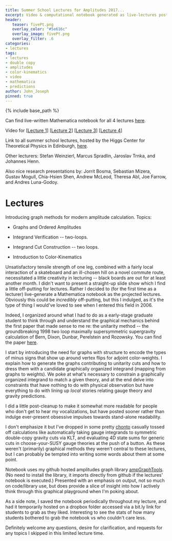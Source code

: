 ```yaml
---
title: Summer School Lectures for Amplitudes 2017...
excerpt: Video & computational notebook generated as live-lectures posted.
header:
   teaser: fivePt.png
   overlay_color: "#5e616c"
   overlay_image: fivePt.png
   overlay_filter: .6
categories:
- lectures
tags:
- lectures
- double copy
- amplitudes
- color-kinematics
- video
- mathematica
- predictions
author: John_Joseph
pinned: true
---
```

{% include base_path %}

Can find live-written Mathematica notebook for all 4 lectures [here](https://figshare.com/articles/Graphical_Methods_for_Sharp_Predictions_Live_Lecture_Notes_-_Amplitudes_2017_Summer_School/5197213).

Video for [[Lecture 1](https://media.ed.ac.uk/media/Amplitudes+Summer+School+2017+-+ohn+Joseph+CarrascoA+Graphical+Methods+for+Sharp+PredictionA+from+theories+entirely+formal+to+the+utterly+effective+-+lecture+1+/1_aan0792b/60996171)]
[[Lecture 2](https://media.ed.ac.uk/media/Amplitudes+Summer+School+-+John+Joseph+CarrascoA+Graphical+Methods+for+Sharp+PredictionA+from+theories+entirely+formal+to+the+utterly+effective+-+lecture+2/1_f4m1wl5h)] [[Lecture 3](https://media.ed.ac.uk/media/Amplitudes+Summer+School+2017A+John+Joseph+Carrasco++-+Graphical+Methods+for+Sharp+PredictionA+from+theories+entirely+formal+to+the+utterly+effective+-+lecture+3/1_jqiem0l6)] [[Lecture 4](https://media.ed.ac.uk/media/Amplitudes+Summer+School+2017A+John+Joseph+Carrasco+-+Graphical+Methods+for+Sharp+PredictionA+from+theories+entirely+formal+to+the+utterly+effective+-+lecture+4/1_3chpd4tj)]

Link to all summer school lectures, hosted by the Higgs Center for Theoretical Physics in Edinburgh, [here](https://indico.ph.ed.ac.uk/event/30/).  

Other lecturers:
 Stefan Weinzierl, Marcus Spradlin, Jaroslav Trnka, and Johannes Henn.

Also nice research presentations by: Jorrit Bosma, Sebastian Mizera, Gustav Mogull, Chia-Hsien Shen, Andrew McLeod, Theresa Abl, Joe Farrow, and Andres Luna-Godoy.  

# Lectures
Introducing graph methods for modern amplitude calculation.  Topics:

* Graphs and Ordered Amplitudes

* Integrand Verification -- two-loops.

* Integrand Cut Construction -- two loops.

* Introduction to Color-Kinematics

Unsatisfactory tensile strength of one leg, combined with a fairly local interaction of a skateboard and an ill-chosen hill on a novel commute route,  necessitated a little creativity in lecturing -- black boards are  out for at least another month.  I didn't want to present a straight-up slide show which I find a little off-putting for lectures. Rather I decided to (for the first time as a lecturer) live-generate a Mathematica notebook as the projected lectures. Obviously this could be *incredibly* off-putting, but this I indulged, as it's the type of thing I would've loved to see when I entered this field in 2006.

Indeed, I organized around what I had to do as a early-stage graduate student to think through and understand the graphical mechanics behind the first paper that made sense to me re: the unitarity method -- the groundbreaking 1998 two loop maximally supersymmetric supergravity calculation of Bern, Dixon, Dunbar, Perelstein and Rozowsky. You can find the paper [here](https://arxiv.org/abs/hep-th/9802162).  

I start by introducing the need for graphs with structure to encode the types of minus signs that show up around vertex flips for adjoint  color-weights.  I explain how to generate the graphs contributing to unitarity cuts and how to dress them with a candidate graphically organized integrand (mapping from graphs to weights).  We poke at what's necessary to constrain a graphically organized integrand to match a given theory, and at the end delve into constraints that have nothing to do with physical observation but have everything to do with lining up *local* stories relating gauge theory and gravity predictions.

I did a little post-cleanup to make it somewhat more readable for people who don't get to hear my vocalizations, but have posted sooner rather than indulge ever-present obsessive impulses towards stand-alone readability.

I don't emphasize it but I've dropped in some pretty [chonto](http://www.urbandictionary.com/define.php?term=chonto) casually tossed off calculations like automatically taking gauge integrands to symmetric double-copy gravity cuts via KLT, and evaluating 4D state sums for generic cuts in choose-your-SUSY gauge theories at the push of a button. As these weren't (primarily) graphical methods they weren't central to these lectures, but I can probably be tempted into writing some words about them at some point.  

Notebook uses my github hosted amplitudes graph library [ampGraphTools]((https://github.com/drjjmc/ampGraphTools_mma)). (No need to install the library, it imports directly from github if the lectures' notebook is executed.)  Presented with an emphasis on output, not so much on code/library use, but does provide a slice of insight into how I actively think through this graphical playground when I'm poking about.

As a side note, I saved the notebook periodically throughout my lecture, and had it temporarily hosted on a dropbox folder accessed via a bit.ly link for students to grab as they liked.  Interesting to see the stats of how many students bothered to grab the notebook vs who couldn't care less.

Definitely welcome any questions, desire for clarification, and requests for any topics I skipped in this limited lecture time.

